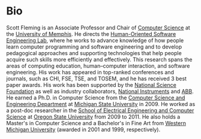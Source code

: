 # Bio

Scott Fleming is an Associate Professor and Chair of [Computer Science](http://www.cs.memphis.edu/) at the [University of Memphis](http://www.memphis.edu/). He directs the [Human-Oriented Software Engineering Lab](https://human-se.github.io/), where he works to advance knowledge of how people learn computer programming and software engineering and to develop pedagogical approaches and supporting technologies that help people acquire such skills more efficiently and effectively. This research spans the areas of computing education, human–computer interaction, and software engineering. His work has appeared in top-ranked conferences and journals, such as CHI, FSE, TSE, and TOSEM, and he has received 3 best paper awards. His work has been supported by the [National Science Foundation](http://www.nsf.org/) as well as industry collaborators, [National Instruments](http://www.ni.com/) and [ABB](http://www.abb.com/). He earned a Ph.D. in Computer Science from the [Computer Science and Engineering Department](http://www.cse.msu.edu/) at [Michigan State University](http://www.msu.edu/) in 2009. He worked as a post-doc researcher in the [School of Electrical Engineering and Computer Science](http://eecs.oregonstate.edu/) at [Oregon State University](http://www.oregonstate.edu/) from 2009 to 2011. He also holds a Master's in Computer Science and a Bachelor's in Fine Art from [Western Michigan University](http://www.wmich.edu/) (awarded in 2001 and 1999, respectively).
